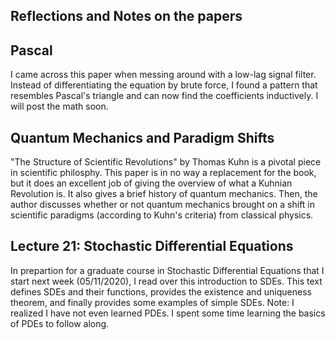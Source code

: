 Reflections and Notes on the papers
-----------------------------------

## Pascal
I came across this paper when messing around with a low-lag signal filter. Instead of differentiating the equation by brute force, I found a pattern that resembles Pascal's triangle and can now find the coefficients inductively. I will post the math soon.

## Quantum Mechanics and Paradigm Shifts
"The Structure of Scientific Revolutions" by Thomas Kuhn is a pivotal piece in scientific philosphy. This paper is in no way a replacement for the book, but it does an excellent job of giving the overview of what a Kuhnian Revolution is. It also gives a brief history of quantum mechanics. Then, the author discusses whether or not quantum mechanics brought on a shift in scientific paradigms (according to Kuhn's criteria) from classical physics.

## Lecture 21: Stochastic Differential Equations
In prepartion for a graduate course in Stochastic Differential Equations that I start next week (05/11/2020), I read over this introduction to SDEs. This text defines SDEs and their functions, provides the existence and uniqueness theorem, and finally provides some examples of simple SDEs.
Note: I realized I have not even learned PDEs. I spent some time learning the basics of PDEs to follow along.



